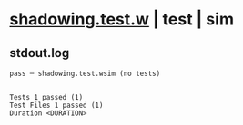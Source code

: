 # [shadowing.test.w](../../../../../examples/tests/valid/shadowing.test.w) | test | sim

## stdout.log
```log
pass ─ shadowing.test.wsim (no tests)
 
 
Tests 1 passed (1)
Test Files 1 passed (1)
Duration <DURATION>
```

